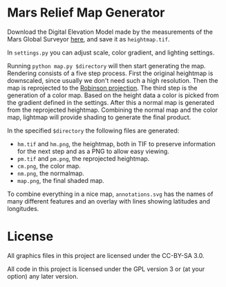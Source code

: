 # Mars Relief Map Generator

Download the Digital Elevation Model made by the measurements of the Mars Global Surveyor [here](https://astrogeology.usgs.gov/search/details/Mars/GlobalSurveyor/MOLA/Mars_MGS_MOLA_DEM_mosaic_global_463m/cub), and save it as `heightmap.tif`.

In `settings.py` you can adjust scale, color gradient, and lighting settings.

Running `python map.py $directory` will then start generating the map. Rendering consists of a five step process. First the original heightmap is downscaled, since usually we don't need such a high resolution. Then the map is reprojected to the [Robinson projection](https://xkcd.com/977/). The third step is the generation of a color map. Based on the height data a color is picked from the gradient defined in the settings. After this a normal map is generated from the reprojected heightmap. Combining the normal map and the color map, lightmap will provide shading to generate the final product.

In the specified `$directory` the following files are generated:

* `hm.tif` and `hm.png`, the heightmap, both in TIF to preserve information for the next step and as a PNG to allow easy viewing.
* `pm.tif` and `pm.png`, the reprojected heightmap.
* `cm.png`, the color map.
* `nm.png`, the normalmap.
* `map.png`, the final shaded map.

To combine everything in a nice map, `annotations.svg` has the names of many different features and an overlay with lines showing latitudes and longitudes.

# License

All graphics files in this project are licensed under the CC-BY-SA 3.0.

All code in this project is licensed under the GPL version 3 or (at your option) any later version.
